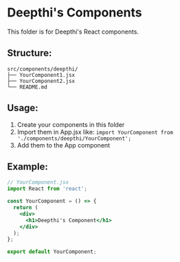 # Deepthi's Components

This folder is for Deepthi's React components.

## Structure:
```
src/components/deepthi/
├── YourComponent1.jsx
├── YourComponent2.jsx
└── README.md
```

## Usage:
1. Create your components in this folder
2. Import them in App.jsx like: `import YourComponent from './components/deepthi/YourComponent';`
3. Add them to the App component

## Example:
```jsx
// YourComponent.jsx
import React from 'react';

const YourComponent = () => {
  return (
    <div>
      <h1>Deepthi's Component</h1>
    </div>
  );
};

export default YourComponent;
```
